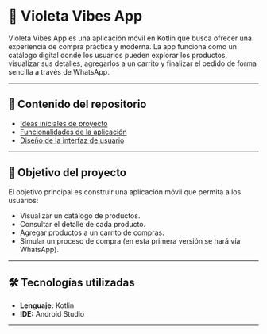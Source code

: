 # 📱 Violeta Vibes App
 
Violeta Vibes App es una aplicación móvil en Kotlin que busca ofrecer una experiencia de compra práctica y moderna.
La app funciona como un catálogo digital donde los usuarios pueden explorar los productos, visualizar sus detalles,
agregarlos a un carrito y finalizar el pedido de forma sencilla a través de WhatsApp.

---

## 📌 Contenido del repositorio

- [Ideas iniciales de proyecto](docs/ideas.md)
- [Funcionalidades de la aplicación](docs/funcionalidades.md)
- [Diseño de la interfaz de usuario](docs/ui.md)

---

## 🎯 Objetivo del proyecto

El objetivo principal es construir una aplicación móvil que permita a los usuarios:

- Visualizar un catálogo de productos.  
- Consultar el detalle de cada producto.  
- Agregar productos a un carrito de compras.  
- Simular un proceso de compra (en esta primera versión se hará vía WhatsApp).  

---

## 🛠️ Tecnologías utilizadas

- **Lenguaje:** Kotlin  
- **IDE:** Android Studio
  
---
